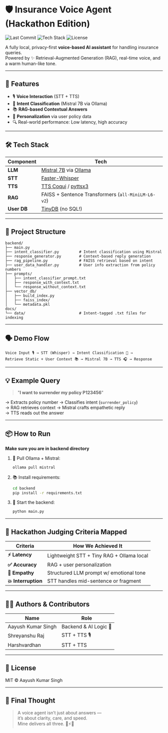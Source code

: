 # 🛡️ Insurance Voice Agent (Hackathon Edition)

![Last Commit](https://img.shields.io/github/last-commit/Aayush2005/Insurance-Agent?style=flat-square)
![Tech Stack](https://img.shields.io/badge/Mistral%207B-Ollama-blueviolet?style=flat-square)
![License](https://img.shields.io/github/license/Aayush2005/Insurance-Agent?style=flat-square)

A fully local, privacy-first **voice-based AI assistant** for handling insurance queries.  
Powered by ✨ Retrieval-Augmented Generation (RAG), real-time voice, and a warm human-like tone.

---

## 🚀 Features

- 🎙️ **Voice Interaction** (STT + TTS)
- 💬 **Intent Classification** (Mistral 7B via Ollama)
- 📚 **RAG-based Contextual Answers**
- 🧠 **Personalization** via user policy data
- 🔍 Real-world performance: Low latency, high accuracy

---

## 🛠️ Tech Stack

| Component           | Tech                             |
|--------------------|----------------------------------|
| **LLM**            | [Mistral 7B](https://mistral.ai) via [Ollama](https://ollama.com) |
| **STT**            | [Faster-Whisper](https://github.com/SYSTRAN/faster-whisper)       |
| **TTS**            | [TTS Coqui](https://github.com/coqui-ai/TTS) / [pyttsx3](https://github.com/nateshmbhat/pyttsx3) |                      |
| **RAG**            | FAISS + Sentence Transformers (`all-MiniLM-L6-v2`)               |
| **User DB**        | [TinyDB](https://tinydb.readthedocs.io/en/latest/) (no SQL!)     |

---

## 🧩 Project Structure

```
backend/
├── main.py                      
├── intent_classifier.py         # Intent classification using Mistral
├── response_generator.py        # Context-based reply generation
├── rag_pipeline.py              # FAISS retrieval based on intent
├── user_data_handler.py         # User info extraction from policy numbers
├── prompts/
│   ├── intent_classifier_prompt.txt
│   ├── response_with_context.txt
│   └── response_without_context.txt
├── vector_db/
│   ├── build_index.py
│   ├── faiss_index/
│   └── metadata.pkl
docs/
└── data/                        # Intent-tagged .txt files for indexing
```

---

## 🗣️ Demo Flow

```
Voice Input 🎙️ → STT (Whisper) → Intent Classification 🧠 →
Retrieve Static + User Context 📚 → Mistral 7B → TTS 🎧 → Response
```

---

## 💡 Example Query

> "**I want to surrender my policy P123456**"

→ Extracts policy number → Classifies intent (`surrender_policy`)  
→ RAG retrieves context → Mistral crafts empathetic reply  
→ TTS reads out the answer

---

## 📦 How to Run

**Make sure you are in backend directory**

1. 🔁 Pull Ollama + Mistral:
   ```bash
   ollama pull mistral
   ```

2. 📚 Install requirements:
   ```bash
   cd backend
   pip install -r requirements.txt
   ```

3. 🚀 Start the backend:
   ```bash
   python main.py
   ```


---

## 🧠 Hackathon Judging Criteria Mapped

| Criteria             | How We Achieved It                        |
|----------------------|-------------------------------------------|
| **⚡ Latency**         | Lightweight STT + Tiny RAG + Ollama local |
| **✅ Accuracy**        | RAG + user personalization                |
| **🫶 Empathy**         | Structured LLM prompt w/ emotional tone   |
| **💥 Interruption**     | STT handles mid-sentence or fragment      |

---

## 👨‍💻 Authors & Contributors

| Name     | Role                 |
|----------|----------------------|
| Aayush Kumar Singh | Backend & AI Logic 🧠 |
| Shreyanshu Raj | STT + TTS 🎙️ |
| Harshvardhan | STT + TTS |

---

## 🧾 License

MIT © Aayush Kumar Singh

---

## 🌟 Final Thought

> A voice agent isn’t just about answers —  
> it’s about clarity, care, and speed.  
> Mine delivers all three. 🧠⚡🫶
